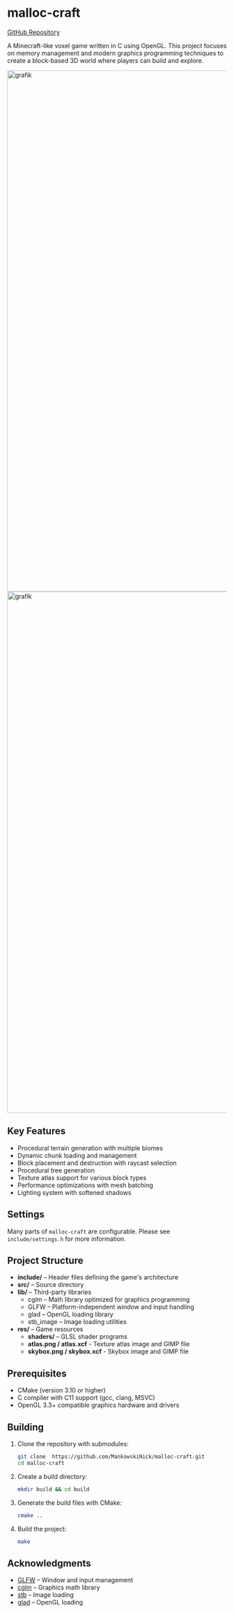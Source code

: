 # malloc-craft
[GitHub Repository](https://github.com/MankowskiNick/malloc-craft)

A Minecraft-like voxel game written in C using OpenGL. This project focuses on memory management and modern graphics programming techniques to create a block-based 3D world where players can build and explore.

<img width="1195" alt="grafik" src="https://github.com/user-attachments/assets/e306427b-4685-433a-bbf4-f632135aa5b2" />
<img width="1195" alt="grafik" src="https://github.com/user-attachments/assets/126101ba-31f5-4e5f-aa1f-111a24711e28" />


## Key Features
- Procedural terrain generation with multiple biomes
- Dynamic chunk loading and management
- Block placement and destruction with raycast selection
- Procedural tree generation
- Texture atlas support for various block types
- Performance optimizations with mesh batching
- Lighting system with softened shadows

## Settings
Many parts of `malloc-craft` are configurable.  Please see `include/settings.h` for more information.

## Project Structure
- **include/** – Header files defining the game's architecture
- **src/** – Source directory
- **lib/** – Third-party libraries
  - cglm – Math library optimized for graphics programming
  - GLFW – Platform-independent window and input handling
  - glad – OpenGL loading library
  - stb_image – Image loading utilities
- **res/** – Game resources
  - **shaders/** – GLSL shader programs
  - **atlas.png / atlas.xcf** - Texture atlas image and GIMP file
  - **skybox.png / skybox.xcf** - Skybox image and GIMP file

## Prerequisites

- CMake (version 3.10 or higher)
- C compiler with C11 support (gcc, clang, MSVC)
- OpenGL 3.3+ compatible graphics hardware and drivers

## Building

1. Clone the repository with submodules:
    ```sh
    git clone  https://github.com/MankowskiNick/malloc-craft.git
    cd malloc-craft
    ```

2. Create a build directory:
    ```sh
    mkdir build && cd build
    ```

3. Generate the build files with CMake:
    ```sh
    cmake ..
    ```

4. Build the project:
    ```sh
    make
    ```

## Acknowledgments

- [GLFW](https://www.glfw.org/) – Window and input management
- [cglm](https://github.com/recp/cglm) – Graphics math library
- [stb](https://github.com/nothings/stb/) – Image loading
- [glad](https://github.com/Dav1dde/glad) – OpenGL loading
